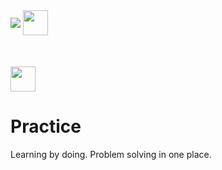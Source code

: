 
<a>
    <img src="https://www.codewars.com/users/skilldeliver/badges/large" align="center">
</a>
<a href="https://www.hackerrank.com/skilldeliver">
    <img height=40 src="https://www.hackerrank.com/wp-content/uploads/2018/08/hackerrank_logo.png" align="center">
</a>


<br>
<a href="https://softuni.bg/users/profile/show/skilldeliver">
    <img height=40 src="https://softuni.bg/content/images/svg-logos/software-university-logo.svg" align="center" style="margin-top: 50px">
</a>
    
    
# Practice
Learning by doing.  Problem solving in one place.
